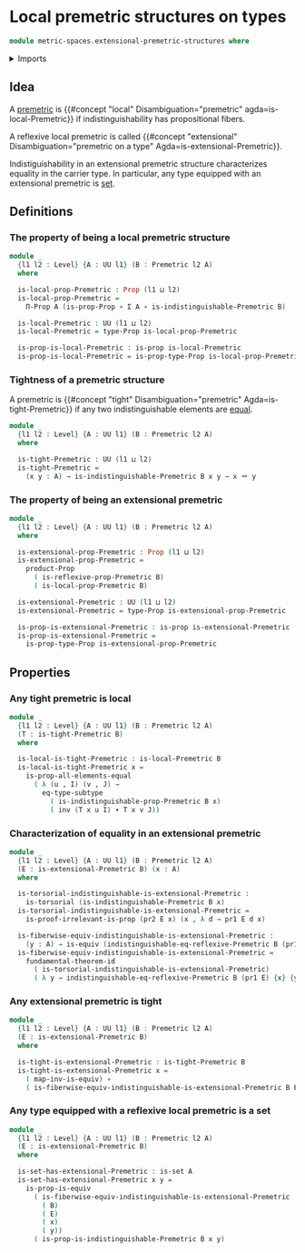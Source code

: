 # Local premetric structures on types

```agda
module metric-spaces.extensional-premetric-structures where
```

<details><summary>Imports</summary>

```agda
open import elementary-number-theory.positive-rational-numbers

open import foundation.dependent-pair-types
open import foundation.equivalences
open import foundation.function-types
open import foundation.fundamental-theorem-of-identity-types
open import foundation.identity-types
open import foundation.propositions
open import foundation.sets
open import foundation.subtypes
open import foundation.torsorial-type-families
open import foundation.transport-along-identifications
open import foundation.universe-levels

open import metric-spaces.premetric-structures
open import metric-spaces.reflexive-premetric-structures
```

</details>

## Idea

A [premetric](metric-spaces.premetric-structures.md) is
{{#concept "local" Disambiguation="premetric" agda=is-local-Premetric}} if
indistinguishability has propositional fibers.

A reflexive local premetric is called
{{#concept "extensional" Disambiguation="premetric on a type" Agda=is-extensional-Premetric}}.

Indistiguishability in an extensional premetric structure characterizes equality
in the carrier type. In particular, any type equipped with an extensional
premetric is [set](foundation.sets.md).

## Definitions

### The property of being a local premetric structure

```agda
module _
  {l1 l2 : Level} {A : UU l1} (B : Premetric l2 A)
  where

  is-local-prop-Premetric : Prop (l1 ⊔ l2)
  is-local-prop-Premetric =
    Π-Prop A (is-prop-Prop ∘ Σ A ∘ is-indistinguishable-Premetric B)

  is-local-Premetric : UU (l1 ⊔ l2)
  is-local-Premetric = type-Prop is-local-prop-Premetric

  is-prop-is-local-Premetric : is-prop is-local-Premetric
  is-prop-is-local-Premetric = is-prop-type-Prop is-local-prop-Premetric
```

### Tightness of a premetric structure

A premetric is
{{#concept "tight" Disambiguation="premetric" Agda=is-tight-Premetric}} if any
two indistinguishable elements are [equal](foundation-core.identity-types.md).

```agda
module _
  {l1 l2 : Level} {A : UU l1} (B : Premetric l2 A)
  where

  is-tight-Premetric : UU (l1 ⊔ l2)
  is-tight-Premetric =
    (x y : A) → is-indistinguishable-Premetric B x y → x ＝ y
```

### The property of being an extensional premetric

```agda
module _
  {l1 l2 : Level} {A : UU l1} (B : Premetric l2 A)
  where

  is-extensional-prop-Premetric : Prop (l1 ⊔ l2)
  is-extensional-prop-Premetric =
    product-Prop
      ( is-reflexive-prop-Premetric B)
      ( is-local-prop-Premetric B)

  is-extensional-Premetric : UU (l1 ⊔ l2)
  is-extensional-Premetric = type-Prop is-extensional-prop-Premetric

  is-prop-is-extensional-Premetric : is-prop is-extensional-Premetric
  is-prop-is-extensional-Premetric =
    is-prop-type-Prop is-extensional-prop-Premetric
```

## Properties

### Any tight premetric is local

```agda
module _
  {l1 l2 : Level} {A : UU l1} (B : Premetric l2 A)
  (T : is-tight-Premetric B)
  where

  is-local-is-tight-Premetric : is-local-Premetric B
  is-local-is-tight-Premetric x =
    is-prop-all-elements-equal
      ( λ (u , I) (v , J) →
        eq-type-subtype
          ( is-indistinguishable-prop-Premetric B x)
          ( inv (T x u I) ∙ T x v J))
```

### Characterization of equality in an extensional premetric

```agda
module _
  {l1 l2 : Level} {A : UU l1} (B : Premetric l2 A)
  (E : is-extensional-Premetric B) (x : A)
  where

  is-torsorial-indistinguishable-is-extensional-Premetric :
    is-torsorial (is-indistinguishable-Premetric B x)
  is-torsorial-indistinguishable-is-extensional-Premetric =
    is-proof-irrelevant-is-prop (pr2 E x) (x , λ d → pr1 E d x)

  is-fiberwise-equiv-indistinguishable-is-extensional-Premetric :
    (y : A) → is-equiv (indistinguishable-eq-reflexive-Premetric B (pr1 E))
  is-fiberwise-equiv-indistinguishable-is-extensional-Premetric =
    fundamental-theorem-id
      ( is-torsorial-indistinguishable-is-extensional-Premetric)
      ( λ y → indistinguishable-eq-reflexive-Premetric B (pr1 E) {x} {y})
```

### Any extensional premetric is tight

```agda
module _
  {l1 l2 : Level} {A : UU l1} (B : Premetric l2 A)
  (E : is-extensional-Premetric B)
  where

  is-tight-is-extensional-Premetric : is-tight-Premetric B
  is-tight-is-extensional-Premetric x =
    ( map-inv-is-equiv) ∘
    ( is-fiberwise-equiv-indistinguishable-is-extensional-Premetric B E x)
```

### Any type equipped with a reflexive local premetric is a set

```agda
module _
  {l1 l2 : Level} {A : UU l1} (B : Premetric l2 A)
  (E : is-extensional-Premetric B)
  where

  is-set-has-extensional-Premetric : is-set A
  is-set-has-extensional-Premetric x y =
    is-prop-is-equiv
      ( is-fiberwise-equiv-indistinguishable-is-extensional-Premetric
        ( B)
        ( E)
        ( x)
        ( y))
      ( is-prop-is-indistinguishable-Premetric B x y)
```
